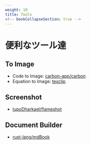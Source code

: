 ```yaml
---
weight: 10
title: Tools
<!-- bookCollapseSection: true -->
---
```


# 便利なツール達

## To Image
- Code to Image: [carbon-app/carbon](https://github.com/carbon-app/carbon)
- Equation to Image: [texclip](https://texclip.marutank.net/)

## Screenshot
- [lupoDharkael/flameshot](https://github.com/lupoDharkael/flameshot)

## Document Builder
- [rust-lang/mdBook](https://github.com/rust-lang/mdBook)

